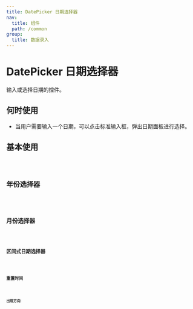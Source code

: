 ```yaml
---
title: DatePicker 日期选择器
nav:
  title: 组件
  path: /common
group:
  title: 数据录入
---
```


# DatePicker 日期选择器

输入或选择日期的控件。

## 何时使用

- 当用户需要输入一个日期，可以点击标准输入框，弹出日期面板进行选择。

## 基本使用

<code src="./demos/index1.tsx" />

## 年份选择器

<code src="./demos/index2.tsx" />

## 月份选择器

<code src="./demos/index3.tsx" />

[//]: # '## 输入式日期选择器'
[//]: #
[//]: # '[//]: # (<code src="./demos/index2.tsx" />)'

## 区间式日期选择器

<code src="./demos/index4.tsx" />

## 重置时间

<code src="./demos/index4.tsx" />

## 出现方向

<code src="./demos/index6.tsx" />

<API src="./DatePicker/index.tsx"/>
